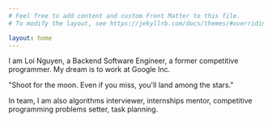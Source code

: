```yaml
---
# Feel free to add content and custom Front Matter to this file.
# To modify the layout, see https://jekyllrb.com/docs/themes/#overriding-theme-defaults

layout: home
---
```

I am Loi Nguyen, a Backend Software Engineer, a former competitive programmer. My dream is to work at Google Inc. 

"Shoot for the moon. Even if you miss, you'll land among the stars."

In team, I am also algorithms interviewer, internships mentor, competitive programming problems setter, task planning.

